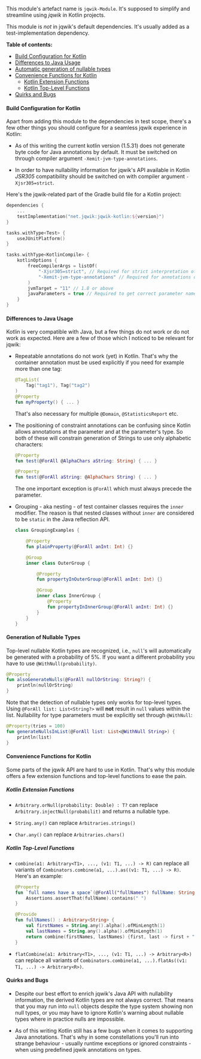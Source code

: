 This module's artefact name is `jqwik-Module`. 
It's supposed to simplify and streamline using _jqwik_ in Kotlin projects. 

This module is _not_ in jqwik's default dependencies. 
It's usually added as a test-implementation dependency.

__Table of contents:__

- [Build Configuration for Kotlin](#build-configuration-for-kotlin)
- [Differences to Java Usage](#differences-to-java-usage)
- [Automatic generation of nullable types](#generation-of-nullable-types)
- [Convenience Functions for Kotlin](#convenience-functions-for-kotlin)
  - [Kotlin Extension Functions](#kotlin-extension-functions)
  - [Kotlin Top-Level Functions](#kotlin-top-level-functions)
- [Quirks and Bugs](#quirks-and-bugs)

#### Build Configuration for Kotlin

Apart from adding this module to the dependencies in test scope,
there's a few other things you should configure for a seamless jqwik experience in Kotlin:

- As of this writing the current kotlin version (1.5.31) does not generate byte code 
  for Java annotations by default. 
  It must be switched on through compiler argument `-Xemit-jvm-type-annotations`. 

- In order to have nullability information for jqwik's API available in Kotlin
  _JSR305_ compatibility should be switched on with compiler argument `-Xjsr305=strict`.

Here's the jqwik-related part of the Gradle build file for a Kotlin project:

```kotlin
dependencies {
    ...
    testImplementation("net.jqwik:jqwik-kotlin:${version}")
}

tasks.withType<Test> {
    useJUnitPlatform()
}

tasks.withType<KotlinCompile> {
    kotlinOptions {
        freeCompilerArgs = listOf(
			"-Xjsr305=strict", // Required for strict interpretation of
			"-Xemit-jvm-type-annotations" // Required for annotations on type variables
		)
        jvmTarget = "11" // 1.8 or above
        javaParameters = true // Required to get correct parameter names in reporting
    }
}
```

#### Differences to Java Usage

Kotlin is very compatible with Java, but a few things do not work or do not work as expected.
Here are a few of those which I noticed to be relevant for jqwik:

- Repeatable annotations do not work (yet) in Kotlin. 
  That's why the container annotation must be used explicitly if you need for example more than one tag:
  
  ```kotlin
  @TagList(
      Tag("tag1"), Tag("tag2")
  )
  @Property
  fun myProperty() { ... }
  ```
  That's also necessary for multiple `@Domain`, `@StatisticsReport` etc.


- The positioning of constraint annotations can be confusing since 
  Kotlin allows annotations at the parameter and at the parameter's type. 
  So both of these will constrain generation of Strings to use only alphabetic characters:

  ```kotlin
  @Property
  fun test(@ForAll @AlphaChars aString: String) { ... }
  ```
  
  ```kotlin
  @Property
  fun test(@ForAll aString: @AlphaChars String) { ... }
  ```

  The one important exception is `@ForAll` which must always precede the parameter.

- Grouping - aka nesting - of test container classes requires the `inner` modifier.
  The reason is that nested classes without `inner` are considered to be `static`
  in the Java reflection API. 

  ```kotlin
  class GroupingExamples {
  
      @Property
      fun plainProperty(@ForAll anInt: Int) {}
  
      @Group
      inner class OuterGroup {
  
          @Property
          fun propertyInOuterGroup(@ForAll anInt: Int) {}
  
          @Group
          inner class InnerGroup {
              @Property
              fun propertyInInnerGroup(@ForAll anInt: Int) {}
          }
      }
  }  
  ```

#### Generation of Nullable Types

Top-level nullable Kotlin types are recognized, i.e., `null`'s will automatically be
generated with a probability of 5%. 
If you want a different probability you have to use `@WithNull(probability)`.

```kotlin
@Property
fun alsoGenerateNulls(@ForAll nullOrString: String?) {
    println(nullOrString)
}
```

Note that the detection of nullable types only works for top-level types.
Using `@ForAll list: List<String?>` will __not__ result in `null` values within the list.
Nullability for type parameters must be explicitly set through `@WithNull`:

```kotlin
@Property(tries = 100)
fun generateNullsInList(@ForAll list: List<@WithNull String>) {
    println(list)
}
```

#### Convenience Functions for Kotlin

Some parts of the jqwik API are hard to use in Kotlin. 
That's why this module offers a few extension functions and top-level functions
to ease the pain.

##### Kotlin Extension Functions

- `Arbitrary.orNull(probability: Double) : T?` can replace `Arbitrary.injectNull(probabilit)`
  and returns a nullable type.

- `String.any()` can replace `Arbitraries.strings()`

- `Char.any()` can replace `Arbitraries.chars()`

##### Kotlin Top-Level Functions

- `combine(a1: Arbitrary<T1>, ..., (v1: T1, ...) -> R)` can replace all
  variants of `Combinators.combine(a1, ...).as((v1: T1, ...) -> R)`. 
  Here's an example:

  ```kotlin
  @Property
  fun `full names have a space`(@ForAll("fullNames") fullName: String) {
      Assertions.assertThat(fullName).contains(" ")
  }

  @Provide
  fun fullNames() : Arbitrary<String> {
      val firstNames = String.any().alpha().ofMinLength(1)
      val lastNames = String.any().alpha().ofMinLength(1)
      return combine(firstNames, lastNames) {first, last -> first + " " + last }
  }
  ```

- `flatCombine(a1: Arbitrary<T1>, ..., (v1: T1, ...) -> Arbitrary<R>)` can replace all
  variants of `Combinators.combine(a1, ...).flatAs((v1: T1, ...) -> Arbitrary<R>)`.


#### Quirks and Bugs

- Despite our best effort to enrich jqwik's Java API with nullability information,
  the derived Kotlin types are not always correct. 
  That means that you may run into `null` objects despite the type system showing non null types,
  or you may have to ignore Kotlin's warning about nullable types where in practice nulls are impossible.

- As of this writing Kotlin still has a few bugs when it comes to supporting Java annotations.
  That's why in some constellations you'll run into strange behaviour - usually runtime exceptions or ignored constraints - when using predefined jqwik annotations on types.

